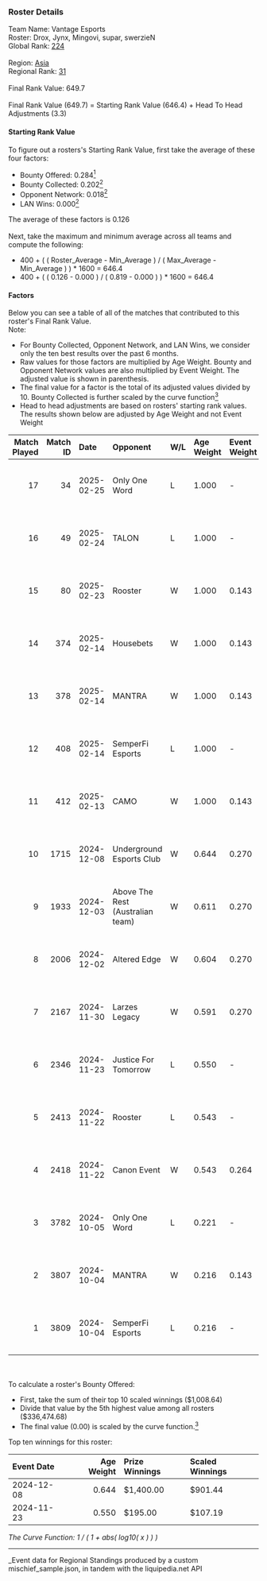 ### Roster Details<br />
Team Name: Vantage Esports<br />
Roster: Drox, Jynx, Mingovi, supar, swerzieN<br />
Global Rank: [224](../../standings_global_2025_03_01.md)<br />
<br />
Region: [Asia]( ../../standings_asia_2025_03_01.md)<br />
Regional Rank: [31]( ../../standings_asia_2025_03_01.md)<br />
<br />
Final Rank Value:  649.7<br />
<br />
Final Rank Value (649.7) = Starting Rank Value (646.4) + Head To Head Adjustments (3.3)<br />

#### Starting Rank Value<br />
To figure out a rosters's Starting Rank Value, first take the average of these four factors:<br />
- Bounty Offered: 0.284[<sup>1</sup>](#table2)
- Bounty Collected: 0.202[<sup>2</sup>](#table1)
- Opponent Network: 0.018[<sup>2</sup>](#table1)
- LAN Wins: 0.000[<sup>2</sup>](#table1)

The average of these factors is 0.126<br />
<br />
Next, take the maximum and minimum average across all teams and compute the following:<br />
- 400 + ( ( Roster_Average - Min_Average ) / ( Max_Average - Min_Average ) ) * 1600 = 646.4
- 400 + ( ( 0.126 - 0.000 ) / ( 0.819 - 0.000 ) ) * 1600 = 646.4


#### Factors<br />
Below you can see a table of all of the matches that contributed to this roster's Final Rank Value.<br />
Note:<br />

- For Bounty Collected, Opponent Network, and LAN Wins, we consider only the ten best results over the past 6 months.
- Raw values for those factors are multiplied by Age Weight. Bounty and Opponent Network values are also multiplied by Event Weight. The adjusted value is shown in parenthesis.
- The final value for a factor is the total of its adjusted values divided by 10. Bounty Collected is further scaled by the curve function[<sup>3</sup>](#curveFunction)
- Head to head adjustments are based on rosters' starting rank values. The results shown below are adjusted by Age Weight and not Event Weight
<span id="table1"></span><br />


| Match Played | Match ID | Date       | Opponent                         | W/L | Age Weight | Event Weight | Bounty Collected | Opponent Network | LAN Wins  | H2H Adj. | Roster                               |
| -: | -: | :- | :- | :- | :- | :- | :- | :- | :- | -: | :- |
|           17 |       34 | 2025-02-25 | Only One Word                    | L   | 1.000      | -            | -                | -                | -         |   -17.18 | Drox, Jynx, Mingovi, supar, swerzieN |
|           16 |       49 | 2025-02-24 | TALON                            | L   | 1.000      | -            | -                | -                | -         |   -18.04 | Drox, Jynx, Mingovi, supar, swerzieN |
|           15 |       80 | 2025-02-23 | Rooster                          | W   | 1.000      | 0.143        | 0.005 (0.001)    | 0.264 (0.038)    | 0 (0.000) |    16.08 | Drox, Jynx, Mingovi, supar, swerzieN |
|           14 |      374 | 2025-02-14 | Housebets                        | W   | 1.000      | 0.143        | 0.001 (0.000)    | 0.134 (0.019)    | 0 (0.000) |    12.74 | Drox, Jynx, Mingovi, supar, swerzieN |
|           13 |      378 | 2025-02-14 | MANTRA                           | W   | 1.000      | 0.143        | 0.000 (0.000)    | 0.196 (0.028)    | 0 (0.000) |    13.67 | Drox, Jynx, Mingovi, supar, swerzieN |
|           12 |      408 | 2025-02-14 | SemperFi Esports                 | L   | 1.000      | -            | -                | -                | -         |   -15.79 | Drox, Jynx, Mingovi, supar, swerzieN |
|           11 |      412 | 2025-02-13 | CAMO                             | W   | 1.000      | 0.143        | 0.000 (0.000)    | 0.056 (0.008)    | 0 (0.000) |     5.83 | Drox, Jynx, Mingovi, supar, swerzieN |
|           10 |     1715 | 2024-12-08 | Underground Esports Club         | W   | 0.644      | 0.270        | 0.001 (0.000)    | 0.288 (0.050)    | 0 (0.000) |     9.44 | Drox, JiNxZiE, Jynx, Mingovi, supar  |
|            9 |     1933 | 2024-12-03 | Above The Rest (Australian team) | W   | 0.611      | 0.270        | 0.000 (0.000)    | 0.104 (0.017)    | 0 (0.000) |     4.39 | Drox, JiNxZiE, Jynx, Mingovi, supar  |
|            8 |     2006 | 2024-12-02 | Altered Edge                     | W   | 0.604      | 0.270        | 0.000 (0.000)    | 0.033 (0.005)    | 0 (0.000) |     4.15 | Drox, JiNxZiE, Jynx, Mingovi, supar  |
|            7 |     2167 | 2024-11-30 | Larzes Legacy                    | W   | 0.591      | 0.270        | 0.000 (0.000)    | 0.034 (0.005)    | 0 (0.000) |     3.97 | Drox, JiNxZiE, Jynx, Mingovi, supar  |
|            6 |     2346 | 2024-11-23 | Justice For Tomorrow             | L   | 0.550      | -            | -                | -                | -         |    -8.64 | Drox, JiNxZiE, Jynx, Mingovi, supar  |
|            5 |     2413 | 2024-11-22 | Rooster                          | L   | 0.543      | -            | -                | -                | -         |    -7.86 | Drox, JiNxZiE, Jynx, Mingovi, supar  |
|            4 |     2418 | 2024-11-22 | Canon Event                      | W   | 0.543      | 0.264        | 0.000 (0.000)    | 0.030 (0.004)    | 0 (0.000) |     5.45 | Drox, JiNxZiE, Jynx, Mingovi, supar  |
|            3 |     3782 | 2024-10-05 | Only One Word                    | L   | 0.221      | -            | -                | -                | -         |    -3.60 | alecc, Drox, Jynx, Mingovi, supar    |
|            2 |     3807 | 2024-10-04 | MANTRA                           | W   | 0.216      | 0.143        | 0.000 (0.000)    | 0.196 (0.006)    | 0 (0.000) |     3.12 | alecc, Drox, Jynx, Mingovi, supar    |
|            1 |     3809 | 2024-10-04 | SemperFi Esports                 | L   | 0.216      | -            | -                | -                | -         |    -4.46 | alecc, Drox, Jynx, Mingovi, supar    |

<br />
<span id="table2"></span><br />
To calculate a roster's Bounty Offered:<br />

- First, take the sum of their top 10 scaled winnings ($1,008.64)
- Divide that value by the 5th highest value among all rosters ($336,474.68)
- The final value (0.00) is scaled by the curve function.[<sup>3</sup>](#curveFunction)

Top ten winnings for this roster:<br />

| Event Date | Age Weight | Prize Winnings | Scaled Winnings |
| :- | -: | :- | :- |
| 2024-12-08 |      0.644 | $1,400.00      | $901.44         |
| 2024-11-23 |      0.550 | $195.00        | $107.19         |


<span id="curveFunction"></span>_The Curve Function: 1 / ( 1 + abs( log10( x ) ) )_<br />

---
_Event data for Regional Standings produced by a custom mischief_sample.json, in tandem with the liquipedia.net API<br />
